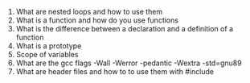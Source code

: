 
1.    What are nested loops and how to use them
1.    What is a function and how do you use functions
1.    What is the difference between a declaration and a definition of a function
1.    What is a prototype
1.    Scope of variables
1.    What are the gcc flags -Wall -Werror -pedantic -Wextra -std=gnu89
1.    What are header files and how to to use them with #include
